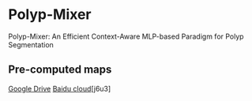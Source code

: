 # Polyp-Mixer
Polyp-Mixer: An Efficient Context-Aware MLP-based Paradigm for Polyp Segmentation
## Pre-computed maps
[Google Drive](https://drive.google.com/drive/folders/1iVqsr_RzLot4qbe73cR0D6cjUDd0Auz6?usp=sharing)  [Baidu cloud](https://pan.baidu.com/s/1dmrfkLA8rXwxS9JklvBkWg)[j6u3]
